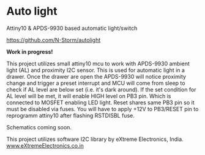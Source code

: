 # Auto light
Attiny10 &amp; APDS-9930 based automatic light/switch

https://github.com/N-Storm/autolight

**Work in progress!**

This project utilizes small attiny10 mcu to work with APDS-9930 ambient light (AL) and proximity I2C sensor.
This is used for automatic light in a drawer. Once the drawer are open the APDS-9930 will notice proximity change 
and trigger a preset interrupt and MCU will come from sleep to check if AL level are below set (i.e. it's dark around).
If the set condition for AL level will be met, it will enable HIGH level on PB3 pin. Which is connected to MOSFET enabling 
LED light. Reset shares same PB3 pin so it must be disabled via fuses. You will have to apply +12V to PB3/RESET pin 
to reprogramm attiny10 after flashing RSTDISBL fuse.

Schematics coming soon.

This project utilizes software I2C library by eXtreme Electronics, India.
www.eXtremeElectronics.co.in